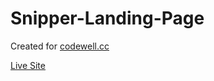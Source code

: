 # Snipper-Landing-Page

Created for [codewell.cc](https://www.codewell.cc/challenges/608bbe67e0984a001540d79b)

[Live Site](https://snipper-landing-page.vercel.app/)
